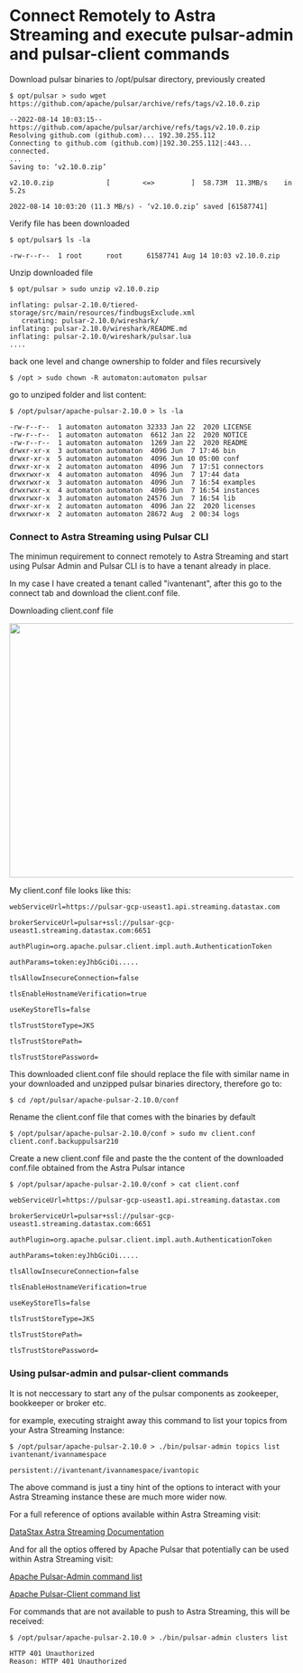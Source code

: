 # Connect Remotely to Astra Streaming and execute pulsar-admin and pulsar-client commands


Download pulsar binaries to /opt/pulsar directory, previously created
```
$ opt/pulsar > sudo wget https://github.com/apache/pulsar/archive/refs/tags/v2.10.0.zip
```
```
--2022-08-14 10:03:15--  https://github.com/apache/pulsar/archive/refs/tags/v2.10.0.zip
Resolving github.com (github.com)... 192.30.255.112
Connecting to github.com (github.com)|192.30.255.112|:443... connected.
...
Saving to: ‘v2.10.0.zip’

v2.10.0.zip             [        <=>         ]  58.73M  11.3MB/s    in 5.2s

2022-08-14 10:03:20 (11.3 MB/s) - ‘v2.10.0.zip’ saved [61587741]

```
Verify file has been downloaded
```
$ opt/pulsar$ ls -la
```
```
-rw-r--r--  1 root      root      61587741 Aug 14 10:03 v2.10.0.zip
```

Unzip downloaded file
```
$ opt/pulsar > sudo unzip v2.10.0.zip
```
```
inflating: pulsar-2.10.0/tiered-storage/src/main/resources/findbugsExclude.xml
   creating: pulsar-2.10.0/wireshark/
inflating: pulsar-2.10.0/wireshark/README.md
inflating: pulsar-2.10.0/wireshark/pulsar.lua
....
```

back one level and change ownership to folder and files recursively
```
$ /opt > sudo chown -R automaton:automaton pulsar 
```

go to unziped folder and list content:
```
$ /opt/pulsar/apache-pulsar-2.10.0 > ls -la
```
```
-rw-r--r--  1 automaton automaton 32333 Jan 22  2020 LICENSE
-rw-r--r--  1 automaton automaton  6612 Jan 22  2020 NOTICE
-rw-r--r--  1 automaton automaton  1269 Jan 22  2020 README
drwxr-xr-x  3 automaton automaton  4096 Jun  7 17:46 bin
drwxr-xr-x  5 automaton automaton  4096 Jun 10 05:00 conf
drwxr-xr-x  2 automaton automaton  4096 Jun  7 17:51 connectors
drwxrwxr-x  4 automaton automaton  4096 Jun  7 17:44 data
drwxrwxr-x  3 automaton automaton  4096 Jun  7 16:54 examples
drwxrwxr-x  4 automaton automaton  4096 Jun  7 16:54 instances
drwxrwxr-x  3 automaton automaton 24576 Jun  7 16:54 lib
drwxr-xr-x  2 automaton automaton  4096 Jan 22  2020 licenses
drwxrwxr-x  2 automaton automaton 28672 Aug  2 00:34 logs
```


### Connect to Astra Streaming using Pulsar CLI


The minimun requirement to connect remotely to Astra Streaming and start using Pulsar Admin and Pulsar CLI is to have a tenant already in place.

In my case I have created a tenant called "ivantenant", after this go to the connect tab and download the client.conf file.


Downloading client.conf file


<p align="center">
<img width="900" height="450" src="https://user-images.githubusercontent.com/67383481/184938117-6ced728b-9139-4976-85b7-c63df79d5ce5.png">
</p>


My client.conf file looks like this:

```
webServiceUrl=https://pulsar-gcp-useast1.api.streaming.datastax.com

brokerServiceUrl=pulsar+ssl://pulsar-gcp-useast1.streaming.datastax.com:6651

authPlugin=org.apache.pulsar.client.impl.auth.AuthenticationToken

authParams=token:eyJhbGciOi.....

tlsAllowInsecureConnection=false

tlsEnableHostnameVerification=true

useKeyStoreTls=false

tlsTrustStoreType=JKS

tlsTrustStorePath=

tlsTrustStorePassword=
```

This downloaded client.conf file should replace the file with similar name in your downloaded and unzipped pulsar binaries directory, therefore go to:

```
$ cd /opt/pulsar/apache-pulsar-2.10.0/conf
```

Rename the client.conf file that comes with the binaries by default
```
$ /opt/pulsar/apache-pulsar-2.10.0/conf > sudo mv client.conf client.conf.backuppulsar210
```
Create a new client.conf file and paste the the content of the downloaded conf.file obtained from the Astra Pulsar intance 
```
$ /opt/pulsar/apache-pulsar-2.10.0/conf > cat client.conf
```
```
webServiceUrl=https://pulsar-gcp-useast1.api.streaming.datastax.com

brokerServiceUrl=pulsar+ssl://pulsar-gcp-useast1.streaming.datastax.com:6651

authPlugin=org.apache.pulsar.client.impl.auth.AuthenticationToken

authParams=token:eyJhbGciOi.....

tlsAllowInsecureConnection=false

tlsEnableHostnameVerification=true

useKeyStoreTls=false

tlsTrustStoreType=JKS

tlsTrustStorePath=

tlsTrustStorePassword=
```

### Using pulsar-admin and pulsar-client commands

It is not neccessary to start any of the pulsar components as zookeeper, bookkeeper or broker etc.


for example, executing straight away this command to list your topics from your Astra Streaming Instance:
```
$ /opt/pulsar/apache-pulsar-2.10.0 > ./bin/pulsar-admin topics list ivantenant/ivannamespace
```
```
persistent://ivantenant/ivannamespace/ivantopic
```

The above command is just a tiny hint of the options to interact with your Astra Streaming instance these are much more wider now.

For a full reference of options available within Astra Streaming visit:

[DataStax Astra Streaming Documentation](https://docs.datastax.com/en/astra-streaming/docs/astream-quick-start.html#use-pulsar-tools)

And for all the optios offered by Apache Pulsar that potentially can be used within Astra Streaming visit:

[Apache Pulsar-Admin command list](https://pulsar.apache.org/tools/pulsar-admin/2.10.0-SNAPSHOT/)


[Apache Pulsar-Client command list](https://pulsar.apache.org/docs/next/reference-cli-tools#pulsar-client)


For commands that are not available to push to Astra Streaming, this will be received:
```
$ /opt/pulsar/apache-pulsar-2.10.0 > ./bin/pulsar-admin clusters list
```
```
HTTP 401 Unauthorized
Reason: HTTP 401 Unauthorized
```
